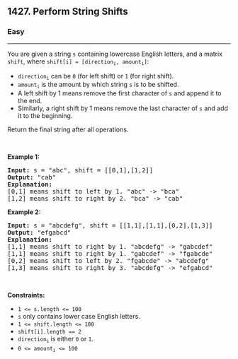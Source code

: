 <h2>1427. Perform String Shifts</h2><h3>Easy</h3><hr><div><p>You are given a string <code>s</code> containing lowercase English letters, and a matrix <code>shift</code>, where <code>shift[i] = [direction<sub>i</sub>, amount<sub>i</sub>]</code>:</p>

<ul>
	<li><code>direction<sub>i</sub></code> can be <code>0</code> (for left shift) or <code>1</code> (for right shift).</li>
	<li><code>amount<sub>i</sub></code> is the amount by which string <code>s</code> is to be shifted.</li>
	<li>A left shift by 1 means remove the first character of <code>s</code> and append it to the end.</li>
	<li>Similarly, a right shift by 1 means remove the last character of <code>s</code> and add it to the beginning.</li>
</ul>

<p>Return the final string after all operations.</p>

<p>&nbsp;</p>
<p><strong>Example 1:</strong></p>

<pre><strong>Input:</strong> s = "abc", shift = [[0,1],[1,2]]
<strong>Output:</strong> "cab"
<strong>Explanation:</strong>&nbsp;
[0,1] means shift to left by 1. "abc" -&gt; "bca"
[1,2] means shift to right by 2. "bca" -&gt; "cab"</pre>

<p><strong>Example 2:</strong></p>

<pre><strong>Input:</strong> s = "abcdefg", shift = [[1,1],[1,1],[0,2],[1,3]]
<strong>Output:</strong> "efgabcd"
<strong>Explanation:</strong>&nbsp; 
[1,1] means shift to right by 1. "abcdefg" -&gt; "gabcdef"
[1,1] means shift to right by 1. "gabcdef" -&gt; "fgabcde"
[0,2] means shift to left by 2. "fgabcde" -&gt; "abcdefg"
[1,3] means shift to right by 3. "abcdefg" -&gt; "efgabcd"</pre>

<p>&nbsp;</p>
<p><strong>Constraints:</strong></p>

<ul>
	<li><code>1 &lt;= s.length &lt;= 100</code></li>
	<li><code>s</code> only contains lower case English letters.</li>
	<li><code>1 &lt;= shift.length &lt;= 100</code></li>
	<li><code>shift[i].length == 2</code></li>
	<li><code>direction<sub>i</sub></code><sub> </sub>is either <code>0</code> or <code>1</code>.</li>
	<li><code>0 &lt;= amount<sub>i</sub> &lt;= 100</code></li>
</ul>
</div>